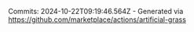 Commits: 2024-10-22T09:19:46.564Z - Generated via https://github.com/marketplace/actions/artificial-grass
<br>
